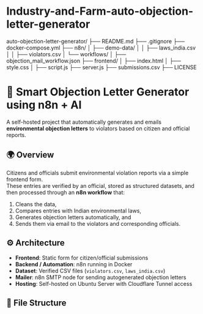 # Industry-and-Farm-auto-objection-letter-generator


auto-objection-letter-generator/
├── README.md
├── .gitignore
├── docker-compose.yml
├── n8n/
│   ├── demo-data/
│   │   ├── laws_india.csv
│   │   ├── violators.csv
│   └── workflows/
│       ├── objection_mail_workflow.json
├── frontend/
│   ├── index.html
│   ├── style.css
│   ├── script.js
├── server.js
├── submissions.csv
├── LICENSE



# 🧠 Smart Objection Letter Generator using n8n + AI

A self-hosted project that automatically generates and emails **environmental objection letters** to violators based on citizen and official reports.

## 🌍 Overview
Citizens and officials submit environmental violation reports via a simple frontend form.  
These entries are verified by an official, stored as structured datasets, and then processed through an **n8n workflow** that:
1. Cleans the data,
2. Compares entries with Indian environmental laws,
3. Generates objection letters automatically, and
4. Sends them via email to the violators and corresponding officials.

## ⚙️ Architecture
- **Frontend**: Static form for citizen/official submissions  
- **Backend / Automation**: n8n running in Docker  
- **Dataset**: Verified CSV files (`violators.csv`, `laws_india.csv`)  
- **Mailer**: n8n SMTP node for sending autogenerated objection letters  
- **Hosting**: Self-hosted on Ubuntu Server with Cloudflare Tunnel access  

## 📂 File Structure
